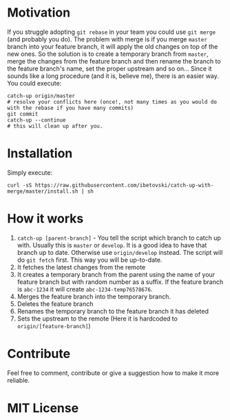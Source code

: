 # Motivation
If you struggle adopting `git rebase` in your team​ you could use `​git ​merge` (and probably you do)​. The problem with merge is if you merge `master` branch into your feature branch, it will apply the old changes on top of the new ones. So the solution is to create a temporary branch from `master`​, merge the changes from the feature branch and then rename the branch to the feature branch's name, set the proper upstream and so on... Since it sounds like a long procedure (and it is, believe me), there is an easier way. You could execute:

```
catch-up origin/master
# resolve your conflicts here (once!, not many times as you would do with the rebase if you have many commits)
git commit
catch-up --continue
# this will clean up after you.
```

# Installation
Simply execute:

```
curl -sS https://raw.githubusercontent.com/ibetovski/catch-up-with-merge/master/install.sh | sh
```

# How it works

1. `catch-up [parent-branch]` - You tell the script which branch to catch up with. Usually this is `master` or `develop`. It is a good idea to have that branch up to date. Otherwise use `origin/develop` instead. The script will do `git fetch` first. This way you will be up-to-date.
2. It fetches the latest changes from the remote
3. It creates a temporary branch from the parent using the name of your feature branch but with random number as a suffix. If the feature branch is `abc-1234` it will create `abc-1234-temp76578676`.
4. Merges the feature branch into the temporary branch.
5. Deletes the feature branch
6. Renames the temporary branch to the feature branch it has deleted
7. Sets the upstream to the remote (Here it is hardcoded to `origin/[feature-branch]`)

# Contribute
Feel free to comment, contribute or give a suggestion how to make it more reliable.

# MIT License